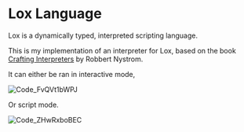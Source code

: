 # Lox Language

Lox is a dynamically typed, interpreted scripting language.

This is my implementation of an interpreter for Lox, based on the book [Crafting Interpreters](http://www.craftinginterpreters.com/) by Robbert Nystrom.

It can either be ran in interactive mode,

![Code_FvQVt1bWPJ](https://user-images.githubusercontent.com/49662147/212611439-14fff9ad-7331-4e68-a4e9-282bdcbf25b1.png)

Or script mode.

![Code_ZHwRxboBEC](https://user-images.githubusercontent.com/49662147/212611829-ad1e5edc-4c17-4097-a22d-a5c763f9725e.png)

